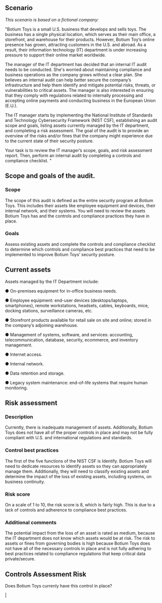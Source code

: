 ## Scenario

_This scenario is based on a fictional company:_

"Botium Toys is a small U.S. business that develops and sells toys. The business has a single physical location, which serves as their main office, a storefront, and warehouse for their 
products. However, Botium Toy’s online presence has grown, attracting customers in the U.S. and abroad. As a result, their information technology (IT) department is under increasing pressure 
to support their online market worldwide. 

The manager of the IT department has decided that an internal IT audit needs to be conducted. She's worried about maintaining compliance and business operations as the company grows without a clear plan.
She believes an internal audit can help better secure the company’s infrastructure and help them identify and mitigate potential risks, threats, or vulnerabilities to critical assets. The manager is also 
interested in ensuring that they comply with regulations related to internally processing and accepting online payments and conducting business in the European Union (E.U.).  

The IT manager starts by implementing the National Institute of Standards and Technology Cybersecurity Framework (NIST CSF), establishing an audit scope and goals, listing assets currently managed by the 
IT department, and completing a risk assessment. The goal of the audit is to provide an overview of the risks and/or fines that the company might experience due to the current state of their security posture.

Your task is to review the IT manager’s scope, goals, and risk assessment report. Then, perform an internal audit by completing a controls and compliance checklist. "

## Scope and goals of the audit.

### Scope

The scope of this audit is defined as the entire security program at Botium Toys.
This includes their assets like employee equipment and devices, their internal network,
and their systems. You will need to review the assets Botium Toys has and the controls
and compliance practices they have in place.

### Goals

Assess existing assets and complete the controls and compliance checklist to
determine which controls and compliance best practices that need to be implemented
to improve Botium Toys’ security posture.

## Current assets

Assets managed by the IT Department include:

● On-premises equipment for in-office business needs.

● Employee equipment: end-user devices (desktops/laptops, smartphones),
remote workstations, headsets, cables, keyboards, mice, docking stations,
surveillance cameras, etc.

● Storefront products available for retail sale on site and online; stored in the
company’s adjoining warehouse.

● Management of systems, software, and services: accounting,
telecommunication, database, security, ecommerce, and inventory management.

● Internet access.

● Internal network.

● Data retention and storage.

● Legacy system maintenance: end-of-life systems that require human monitoring.

## Risk assessment

### Description

Currently, there is inadequate management of assets. Additionally, Botium Toys does
not have all of the proper controls in place and may not be fully compliant with U.S. and
international regulations and standards.

### Control best practices

The first of the five functions of the NIST CSF is Identify. Botium Toys will need to
dedicate resources to identify assets so they can appropriately manage them.
Additionally, they will need to classify existing assets and determine the impact of the
loss of existing assets, including systems, on business continuity.

### Risk score
On a scale of 1 to 10, the risk score is 8, which is fairly high. This is due to a lack of
controls and adherence to compliance best practices.

### Additional comments

The potential impact from the loss of an asset is rated as medium, because the IT
department does not know which assets would be at risk. The risk to assets or fines
from governing bodies is high because Botium Toys does not have all of the necessary
controls in place and is not fully adhering to best practices related to compliance
regulations that keep critical data private/secure.

## Controls Assessment Risk

Does Botium Toys currenly have this control in place?

| 
